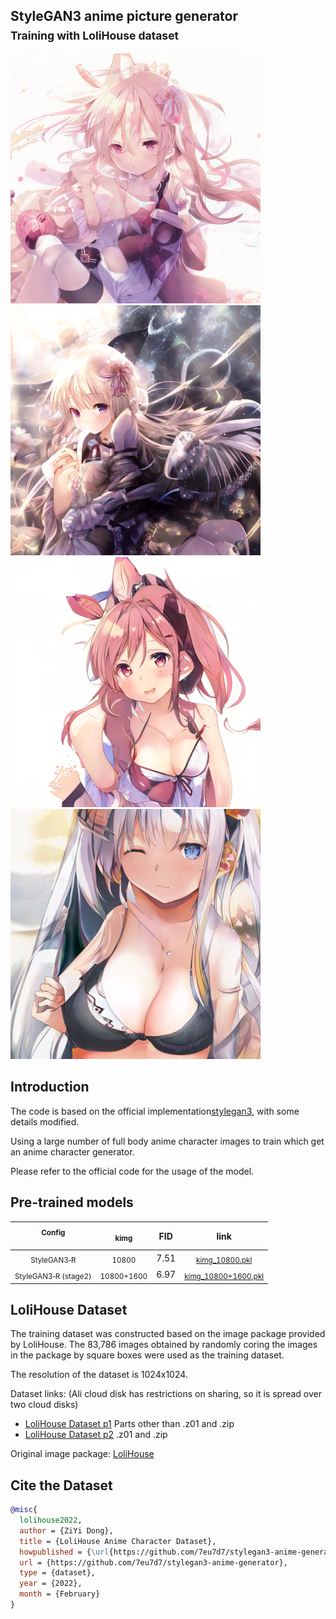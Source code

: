 ## StyleGAN3 anime picture generator<br><sub>Training with LoliHouse dataset</sub>

<p float="left">
  <img src="./imgs/seed0046.png" width="400" />
  <img src="./imgs/seed1119.png" width="400" /> 
  <img src="./imgs/seed0540.png" width="400" />
  <img src="./imgs/seed0334.png" width="400" />
</p>

## Introduction
The code is based on the official implementation[stylegan3](https://github.com/NVlabs/stylegan3), with some details modified.

Using a large number of full body anime character images to train which get an anime character generator.

Please refer to the official code for the usage of the model.

## Pre-trained models

|       <sub>Config</sub><br><br>        |    <sub>kimg</sub>    |  FID   |                link                |
|:--------------------------------------:|:---------------------:|:------:|:----------------------------------:|
|      <sub>StyleGAN3&#8209;R</sub>      |   <sub>10800</sub>    |  7.51  |   <sub>[kimg_10800.pkl](https://www.aliyundrive.com/s/tCpuaxr3v3D)</sub>    |
| <sub>StyleGAN3&#8209;R (stage2)</sub>  | <sub>10800+1600</sub> |  6.97  | <sub>[kimg_10800+1600.pkl](https://www.aliyundrive.com/s/tNR71W9hQfu)</sub> |


## LoliHouse Dataset

The training dataset was constructed based on the image package provided by LoliHouse. The 83,786 images obtained by randomly coring the images in the package by square boxes were used as the training dataset.

The resolution of the dataset is 1024x1024.

Dataset links: (Ali cloud disk has restrictions on sharing, so it is spread over two cloud disks)
* [LoliHouse Dataset p1](https://www.aliyundrive.com/s/Et1Xagopriw) Parts other than .z01 and .zip
* [LoliHouse Dataset p2]() .z01 and .zip

Original image package:
[LoliHouse](magnet:?xt=urn:btih:756e909170575bef7ac767222cc6c356c213c726&tr=http://open.acgtracker.com:1096/announce)

## Cite the Dataset

```bibtex
@misc{
  lolihouse2022,
  author = {ZiYi Dong},
  title = {LoliHouse Anime Character Dataset},
  howpublished = {\url{https://github.com/7eu7d7/stylegan3-anime-generator}},
  url = {https://github.com/7eu7d7/stylegan3-anime-generator},
  type = {dataset},
  year = {2022},
  month = {February}
}
```